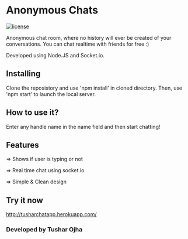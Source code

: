# Anonymous Chats
[![license](https://img.shields.io/github/license/mashape/apistatus.svg)](https://github.com/tusharojha/AnonymousChats)  &nbsp;&nbsp;

Anonymous chat room, where no history will ever be created of your conversations. You can chat realtime with friends for free :)

Developed using Node.JS and Socket.io.

## Installing
Clone the reposistory and use 'npm install' in cloned directory.
Then, use 'npm start' to launch the local server.

## How to use it?
Enter any handle name in the name field and then start chatting!

## Features
=> Shows if user is typing or not

=> Real time chat using socket.io

=> Simple & Clean design

## Try it now
http://tusharchatapp.herokuapp.com/

### Developed by Tushar Ojha
